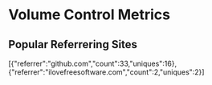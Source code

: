 # Volume Control Metrics

## Popular Referrering Sites

[{"referrer":"github.com","count":33,"uniques":16},{"referrer":"ilovefreesoftware.com","count":2,"uniques":2}]